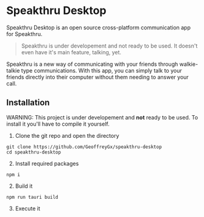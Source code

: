# Speakthru Desktop
Speakthru Desktop is an open source cross-platform communication app for Speakthru.

> Speakthru is under developement and not ready to be used. It doesn't even have it's main feature, talking, yet.

Speakthru is a new way of communicating with your friends through walkie-talkie type communications. With this app, you can simply talk to your friends directly into their computer without them needing to answer your call.

## Installation
WARNING: This project is under developement and __not__ ready to be used. To install it you'll have to compile it yourself.
1. Clone the git repo and open the directory
```
git clone https://github.com/GeoffreyGx/speakthru-desktop
cd speakthru-desktop
```
2. Install required packages
```
npm i
```
2. Build it
```
npm run tauri build
```
3. Execute it